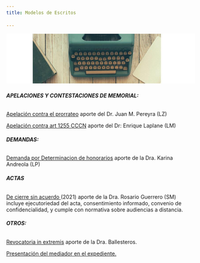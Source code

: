 ```yaml
---
title: Modelos de Escritos

---
```

![modelos de escritos](/images/uploads/imagen.jpg)

###### **APELACIONES Y CONTESTACIONES DE MEMORIAL:**

[Apelación contra el prorrateo](/escritos/apelacion-contra-prorrateo-dr-perreyra/index.html) aporte del Dr. Juan M. Pereyra (LZ)

[Apelación contra art 1255 CCCN](https://encuentrodemediadores.org/fallos/modeloapelacion1255/index.html) aporte del Dr: Enrique Laplane (LM)

###### **DEMANDAS:**

[Demanda por Determinacion de honorarios](https://encuentrodemediadores.org/Fallos/modelo-de-demanda-por-determinacion-de-honorarios/index.html) aporte de la Dra. Karina Andreola (LP)

###### **ACTAS**

[De cierre sin acuerdo ](https://encuentrodemediadores.org/acta-de-cierre-sin-acuerdo/index.html#cierre-por-imposibilidad-de-notificacion-y-a-pedido-de-la-parte)(2021) aporte de la Dra. Rosario Guerrero (SM) incluye ejecutoriedad del acta, consentimiento informado, convenio de confidencialidad, y cumple con normativa sobre audiencias a distancia. 

###### **OTROS:**

[Revocatoria in extremis](/escritos/revocatoria-in-extremis/index.html) aporte de la Dra. Ballesteros. 

[Presentación del mediador en el expediente. ](/escritos/se-presenta-constituye-domicilio-constancia-en-caratula/index.html)